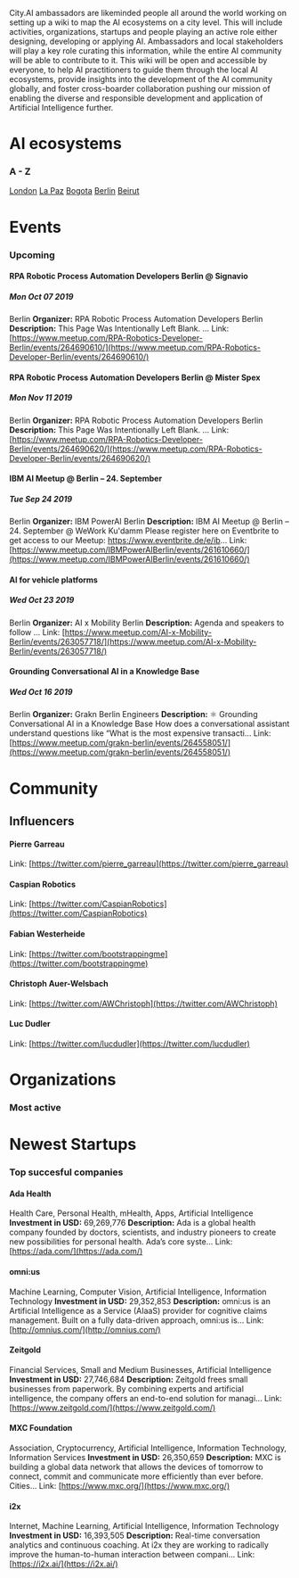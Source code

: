 <!-- TITLE: AI WIKI -->
<!-- SUBTITLE: Navigation -->

<p>City.AI ambassadors are likeminded people all around the world working on setting up a wiki to map the AI ecosystems on a city level. This will include activities, organizations, startups and people playing an active role either designing, developing or applying AI. Ambassadors and local stakeholders will play a key role curating this information, while the entire AI community will be able to contribute to it. This wiki will be open and accessible by everyone, to help AI practitioners to guide them through the local AI ecosystems, provide insights into the development of the AI community globally, and foster cross-boarder collaboration pushing our mission of enabling the diverse and responsible development and application of Artificial Intelligence further.
</p>

# AI ecosystems
### A - Z






[London](/london/home)
[La Paz](/la-paz/home)
[Bogota](/bogota/home)
[Berlin](/berlin/home)
[Beirut](/beirut/home)


# Events
### Upcoming
<div class=events>

#### RPA Robotic Process Automation Developers Berlin @ Signavio
##### Mon Oct 07 2019
Berlin
**Organizer:** RPA Robotic Process Automation Developers Berlin
**Description:** This Page Was Intentionally Left Blank. ...
Link: [https://www.meetup.com/RPA-Robotics-Developer-Berlin/events/264690610/](https://www.meetup.com/RPA-Robotics-Developer-Berlin/events/264690610/)

#### RPA Robotic Process Automation Developers Berlin @ Mister Spex
##### Mon Nov 11 2019
Berlin
**Organizer:** RPA Robotic Process Automation Developers Berlin
**Description:** This Page Was Intentionally Left Blank. ...
Link: [https://www.meetup.com/RPA-Robotics-Developer-Berlin/events/264690620/](https://www.meetup.com/RPA-Robotics-Developer-Berlin/events/264690620/)

#### IBM AI Meetup @ Berlin – 24. September
##### Tue Sep 24 2019
Berlin
**Organizer:** IBM PowerAI Berlin
**Description:** IBM AI Meetup @ Berlin – 24. September @ WeWork Ku'damm Please register here on Eventbrite to get access to our Meetup: https://www.eventbrite.de/e/ib...
Link: [https://www.meetup.com/IBMPowerAIBerlin/events/261610660/](https://www.meetup.com/IBMPowerAIBerlin/events/261610660/)

#### AI for vehicle platforms
##### Wed Oct 23 2019
Berlin
**Organizer:** AI x Mobility Berlin
**Description:** Agenda and speakers to follow ...
Link: [https://www.meetup.com/AI-x-Mobility-Berlin/events/263057718/](https://www.meetup.com/AI-x-Mobility-Berlin/events/263057718/)

#### Grounding Conversational AI in a Knowledge Base
##### Wed Oct 16 2019
Berlin
**Organizer:** Grakn Berlin Engineers
**Description:** ⚛️ Grounding Conversational AI in a Knowledge Base How does a conversational assistant understand questions like “What is the most expensive transacti...
Link: [https://www.meetup.com/grakn-berlin/events/264558051/](https://www.meetup.com/grakn-berlin/events/264558051/)


</div>

# Community
## Influencers
<div class=influencers>

#### Pierre Garreau
Link: [https://twitter.com/pierre_garreau](https://twitter.com/pierre_garreau)

#### Caspian Robotics
Link: [https://twitter.com/CaspianRobotics](https://twitter.com/CaspianRobotics)

#### Fabian Westerheide
Link: [https://twitter.com/bootstrappingme](https://twitter.com/bootstrappingme)

#### Christoph Auer-Welsbach
Link: [https://twitter.com/AWChristoph](https://twitter.com/AWChristoph)

#### Luc Dudler
Link: [https://twitter.com/lucdudler](https://twitter.com/lucdudler)


</div>

# Organizations
### Most active
<div class=organizations>


</div>

# Newest Startups
### Top succesful companies
<div class=startups>

#### Ada Health
Health Care, Personal Health, mHealth, Apps, Artificial Intelligence
**Investment in USD:** 69,269,776
**Description:** Ada is a global health company founded by doctors, scientists, and industry pioneers to create new possibilities for personal health. Ada’s core syste...
Link: [https://ada.com/](https://ada.com/)

#### omni:us
Machine Learning, Computer Vision, Artificial Intelligence, Information Technology
**Investment in USD:** 29,352,853
**Description:** omni:us is an Artificial Intelligence as a Service (AIaaS) provider for cognitive claims management. Built on a fully data-driven approach, omni:us is...
Link: [http://omnius.com/](http://omnius.com/)

#### Zeitgold
Financial Services, Small and Medium Businesses, Artificial Intelligence
**Investment in USD:** 27,746,684
**Description:** Zeitgold frees small businesses from paperwork. By combining experts and artificial intelligence, the company offers an end-to-end solution for managi...
Link: [https://www.zeitgold.com/](https://www.zeitgold.com/)

#### MXC Foundation
Association, Cryptocurrency, Artificial Intelligence, Information Technology, Information Services
**Investment in USD:** 26,350,659
**Description:** MXC is building a global data network that allows the devices of tomorrow to connect, commit and communicate more efficiently than ever before. Cities...
Link: [https://www.mxc.org/](https://www.mxc.org/)

#### i2x
Internet, Machine Learning, Artificial Intelligence, Information Technology
**Investment in USD:** 16,393,505
**Description:** Real-time conversation analytics and continuous coaching.  At i2x they are working to radically improve the human-to-human interaction between compani...
Link: [https://i2x.ai/](https://i2x.ai/)


</div>



